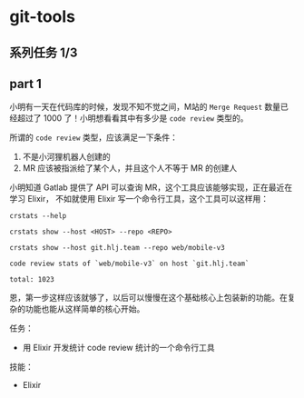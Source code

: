 # git-tools

## 系列任务 1/3
## part 1
小明有一天在代码库的时候，发现不知不觉之间，M站的 `Merge Request` 数量已经超过了 1000 了！小明想看看其中有多少是 `code review` 类型的。

所谓的 `code review` 类型，应该满足一下条件：
1. 不是小河狸机器人创建的
2. MR 应该被指派给了某个人，并且这个人不等于 MR 的创建人

小明知道 Gatlab 提供了 API 可以查询 MR，这个工具应该能够实现，正在最近在学习 Elixir， 不如就使用 Elixir 写一个命令行工具，这个工具可以这样用：

```
crstats --help 

crstats show --host <HOST> --repo <REPO>

crstats show --host git.hlj.team --repo web/mobile-v3

code review stats of `web/mobile-v3` on host `git.hlj.team`

total: 1023
```

恩，第一步这样应该就够了，以后可以慢慢在这个基础核心上包装新的功能。在复杂的功能也能从这样简单的核心开始。

任务：
* 用 Elixir 开发统计 code review 统计的一个命令行工具

技能：
* Elixir
